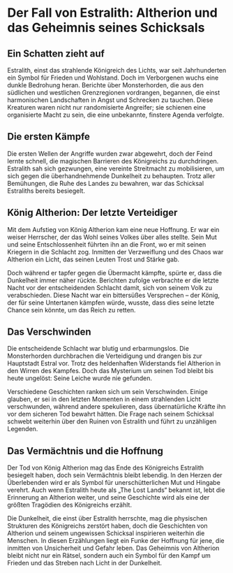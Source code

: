 # Der Fall von Estralith: Altherion und das Geheimnis seines Schicksals

## Ein Schatten zieht auf
Estralith, einst das strahlende Königreich des Lichts, war seit Jahrhunderten ein Symbol für Frieden und Wohlstand. Doch im Verborgenen wuchs eine dunkle Bedrohung heran. Berichte über Monsterhorden, die aus den südlichen und westlichen Grenzregionen vordrangen, begannen, die einst harmonischen Landschaften in Angst und Schrecken zu tauchen. Diese Kreaturen waren nicht nur randomisierte Angreifer; sie schienen eine organisierte Macht zu sein, die eine unbekannte, finstere Agenda verfolgte.

## Die ersten Kämpfe
Die ersten Wellen der Angriffe wurden zwar abgewehrt, doch der Feind lernte schnell, die magischen Barrieren des Königreichs zu durchdringen. Estralith sah sich gezwungen, eine vereinte Streitmacht zu mobilisieren, um sich gegen die überhandnehmende Dunkelheit zu behaupten. Trotz aller Bemühungen, die Ruhe des Landes zu bewahren, war das Schicksal Estraliths bereits besiegelt.

## König Altherion: Der letzte Verteidiger
Mit dem Aufstieg von König Altherion kam eine neue Hoffnung. Er war ein weiser Herrscher, der das Wohl seines Volkes über alles stellte. Sein Mut und seine Entschlossenheit führten ihn an die Front, wo er mit seinen Kriegern in die Schlacht zog. Inmitten der Verzweiflung und des Chaos war Altherion ein Licht, das seinen Leuten Trost und Stärke gab.

Doch während er tapfer gegen die Übermacht kämpfte, spürte er, dass die Dunkelheit immer näher rückte. Berichten zufolge verbrachte er die letzte Nacht vor der entscheidenden Schlacht damit, sich von seinem Volk zu verabschieden. Diese Nacht war ein bittersüßes Versprechen – der König, der für seine Untertanen kämpfen würde, wusste, dass dies seine letzte Chance sein könnte, um das Reich zu retten.

## Das Verschwinden
Die entscheidende Schlacht war blutig und erbarmungslos. Die Monsterhorden durchbrachen die Verteidigung und drangen bis zur Hauptstadt Estral vor. Trotz des heldenhaften Widerstands fiel Altherion in den Wirren des Kampfes. Doch das Mysterium um seinen Tod bleibt bis heute ungelöst: Seine Leiche wurde nie gefunden.

Verschiedene Geschichten ranken sich um sein Verschwinden. Einige glauben, er sei in den letzten Momenten in einem strahlenden Licht verschwunden, während andere spekulieren, dass übernatürliche Kräfte ihn vor dem sicheren Tod bewahrt hätten. Die Frage nach seinem Schicksal schwebt weiterhin über den Ruinen von Estralith und führt zu unzähligen Legenden.

## Das Vermächtnis und die Hoffnung
Der Tod von König Altherion mag das Ende des Königreichs Estralith besiegelt haben, doch sein Vermächtnis bleibt lebendig. In den Herzen der Überlebenden wird er als Symbol für unerschütterlichen Mut und Hingabe verehrt. Auch wenn Estralith heute als „The Lost Lands“ bekannt ist, lebt die Erinnerung an Altherion weiter, und seine Geschichte wird als eine der größten Tragödien des Königreichs erzählt.

Die Dunkelheit, die einst über Estralith herrschte, mag die physischen Strukturen des Königreichs zerstört haben, doch die Geschichten von Altherion und seinem ungewissen Schicksal inspirieren weiterhin die Menschen. In diesen Erzählungen liegt ein Funke der Hoffnung für jene, die inmitten von Unsicherheit und Gefahr leben. Das Geheimnis von Altherion bleibt nicht nur ein Rätsel, sondern auch ein Symbol für den Kampf um Frieden und das Streben nach Licht in der Dunkelheit.
